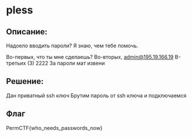 # pless
## Описание:
Надоело вводить пароли? Я знаю, чем тебе помочь. 

Во-первых, что ты мне сделаешь? 
Во-вторых, admin@195.19.166.19
В-третьих (3) 2222
За пароли мат извени

## Решение:
Дан приватный ssh ключ
Брутим пароль от ssh ключа и подключаемся

## Флаг 
PermCTF{who_needs_passwords_now} 

